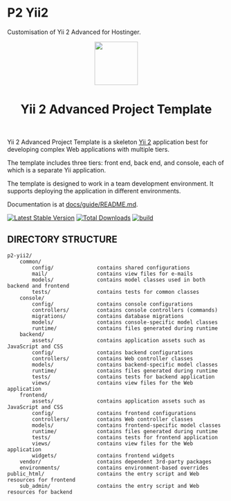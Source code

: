 # P2 Yii2

Customisation of Yii 2 Advanced for Hostinger.

<p align="center">
	<a href="https://github.com/yiisoft" target="_blank">
		<img src="https://avatars0.githubusercontent.com/u/993323" height="100px">
	</a>
	<h1 align="center">Yii 2 Advanced Project Template</h1>
	<br>
</p>

Yii 2 Advanced Project Template is a skeleton [Yii 2](https://www.yiiframework.com/) application best for
developing complex Web applications with multiple tiers.

The template includes three tiers: front end, back end, and console, each of which
is a separate Yii application.

The template is designed to work in a team development environment. It supports
deploying the application in different environments.

Documentation is at [docs/guide/README.md](docs/guide/README.md).

[![Latest Stable Version](https://img.shields.io/packagist/v/yiisoft/yii2-app-advanced.svg)](https://packagist.org/packages/yiisoft/yii2-app-advanced)
[![Total Downloads](https://img.shields.io/packagist/dt/yiisoft/yii2-app-advanced.svg)](https://packagist.org/packages/yiisoft/yii2-app-advanced)
[![build](https://github.com/yiisoft/yii2-app-advanced/workflows/build/badge.svg)](https://github.com/yiisoft/yii2-app-advanced/actions?query=workflow%3Abuild)

DIRECTORY STRUCTURE
-------------------

```
p2-yii2/
	common/
		config/              contains shared configurations
		mail/                contains view files for e-mails
		models/              contains model classes used in both backend and frontend
		tests/               contains tests for common classes
	console/
		config/              contains console configurations
		controllers/         contains console controllers (commands)
		migrations/          contains database migrations
		models/              contains console-specific model classes
		runtime/             contains files generated during runtime
	backend/
		assets/              contains application assets such as JavaScript and CSS
		config/              contains backend configurations
		controllers/         contains Web controller classes
		models/              contains backend-specific model classes
		runtime/             contains files generated during runtime
		tests/               contains tests for backend application
		views/               contains view files for the Web application
	frontend/
		assets/              contains application assets such as JavaScript and CSS
		config/              contains frontend configurations
		controllers/         contains Web controller classes
		models/              contains frontend-specific model classes
		runtime/             contains files generated during runtime
		tests/               contains tests for frontend application
		views/               contains view files for the Web application
		widgets/             contains frontend widgets
	vendor/                  contains dependent 3rd-party packages
	environments/            contains environment-based overrides
public_html/                 contains the entry script and Web resources for frontend
	sub_admin/               contains the entry script and Web resources for backend
```
